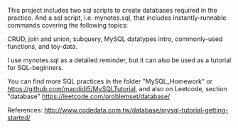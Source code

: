 This project includes two sql scripts to create databases required in the practice.
And a sql script, i.e. mynotes.sql, that includes instantly-runnable commands covering the following topics: 

CRUD, join and union, subquery, MySQL datatypes intro, commonly-used functions, and toy-data.

I use mynotes.sql as a detailed reminder, but it can also be used as a tutorial for SQL-beginners.

You can find more SQL practices in the folder "MySQL_Homework"
or https://github.com/macdidi5/MySQLTutorial, and also on Leetcode, section "database"  https://leetcode.com/problemset/database/


References:
http://www.codedata.com.tw/database/mysql-tutorial-getting-started/


